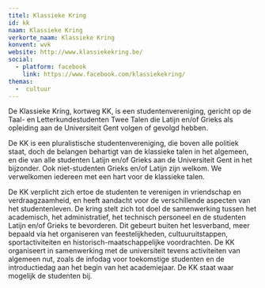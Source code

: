 ```yaml
---
titel: Klassieke Kring
id: kk
naam: Klassieke Kring
verkorte_naam: Klassieke Kring
konvent: wvk
website: http://www.klassiekekring.be/
social:
  - platform: facebook
    link: https://www.facebook.com/klassiekekring/
themas:
  -  cultuur
---
```


De Klassieke Kring, kortweg KK, is een studentenvereniging, gericht op de Taal- en Letterkundestudenten Twee Talen die Latijn en/of Grieks als opleiding aan de Universiteit Gent volgen of gevolgd hebben.

De KK is een pluralistische studentenvereniging, die boven alle politiek staat, doch de belangen behartigt van de klassieke talen in het algemeen, en die van alle studenten Latijn en/of Grieks aan de Universiteit Gent in het bijzonder. Ook niet-studenten Grieks en/of Latijn zijn welkom. We verwelkomen iedereen met een hart voor de klassieke talen.

De KK verplicht zich ertoe de studenten te verenigen in vriendschap en verdraagzaamheid, en heeft aandacht voor de verschillende aspecten van het studentenleven. De kring stelt zich tot doel de samenwerking tussen het academisch, het administratief, het technisch personeel en de studenten Latijn en/of Grieks te bevorderen. Dit gebeurt buiten het lesverband, meer bepaald via het organiseren van feestelijkheden, cultuuruitstappen, sportactiviteiten en historisch-maatschappelijke voordrachten. De KK organiseert in samenwerking met de universiteit tevens activiteiten van algemeen nut, zoals de infodag voor toekomstige studenten en de introductiedag aan het begin van het academiejaar. De KK staat waar mogelijk de studenten bij.
